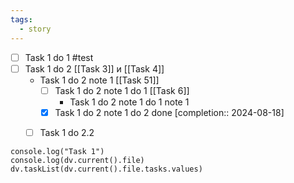 ```yaml
---
tags:
  - story
---
```

- [ ] Task 1 do 1 #test
- [ ] Task 1 do 2 [[Task 3]] и [[Task 4]]
	- Task 1 do 2 note 1 [[Task 51]]
		- [ ] Task 1 do 2 note 1 do 1 [[Task 6]]
			- Task 1 do 2 note 1 do 1 note 1
		- [x] Task 1 do 2 note 1 do 2 done [completion:: 2024-08-18]
	- [ ] Task 1 do 2.2


```dataviewjs_test
console.log("Task 1")
console.log(dv.current().file)
dv.taskList(dv.current().file.tasks.values)
```